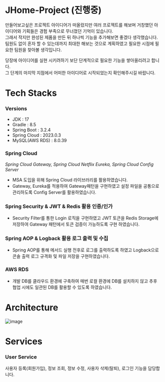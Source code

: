 # JHome-Project (진행중)
만들어보고싶은 프로젝트 아이디어가 떠올랐지만 여러 프로젝트를 해보며 거창했던 아이디어와 기획들은 경험 부족으로 무너졌던 기억이 있습니다.<br>
그래서 작지만 완성된 제품을 만든 뒤 하나씩 기능을 추가해보면 좋겠다 생각했습니다.<br>
팀원도 없이 혼자 할 수 있는데까지 최대한 해보는 것으로 계획하였고 필요한 시점에 필요한 팀원을 찾아볼 생각입니다.

당장에 아이디어를 실현 시키려하기 보단 단계적으로 필요한 기능을 쌓아올리려고 합니다. <br>
그 단계의 마지막 지점에서 어떠한 아이디어로 시작되었는지 확인해주시길 바랍니다.

# Tech Stacks
### Versions
- JDK : 17
- Gradle : 8.5
- Spring Boot : 3.2.4
- Spring Cloud : 2023.0.3
- MySQL(AWS RDS) : 8.0.39

### Spring Cloud
_Spring Cloud Gateway, Spring Cloud Netflix Eureka, Spring Cloud Config Server_
- MSA 도입을 위해 Spring Cloud 라이브러리를 활용하였습니다. 
- Gateway, Eureka를 적용하여 Gateway패턴을 구현하였고 설정 파일을 공통으로 관리하도록 Config Server를 활용하였습니다.

### Spring Security & JWT & Redis 활용 인증/인가
- Security Filter를 통한 Login 로직을 구현하였고 JWT 토큰을 Redis Storage에 저장하여 Gateway 패턴에서 토큰 검증이 가능하도록 구현 하였습니다.

### Spring AOP & Logback 활용 로그 출력 및 수집
- Spring AOP를 통해 메서드 실행 전후로 로그를 출력하도록 하였고 Logback으로 콘솔 출력 로그 규격화 및 파일 저장을 구현하였습니다.

### AWS RDS
- 개발 DB를 클라우드 환경에 구축하여 매번 로컬 환경에 DB를 설치하지 않고 추후 협업 시에도 일관된 DB를 활용할 수 있도록 하였습니다.

# Architecture
![image](https://github.com/user-attachments/assets/b400b8df-b5b1-4744-83dc-0d748e7ecc54)

# Services
### User Service
사용자 등록(회원가입), 정보 조회, 정보 수정, 사용자 삭제(탈퇴), 로그인 기능을 담당합니다.
